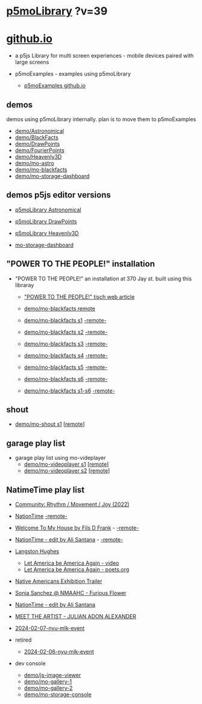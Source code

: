 # [p5moLibrary](https://github.com/molab-itp/p5moLibrary) ?v=39

# [github.io](https://molab-itp.github.io/p5moLibrary/src?v=39)

- a p5js Library for multi screen experiences - mobile devices paired with large screens

- p5moExamples - examples using p5moLibrary

  - [ p5moExamples github.io ](https://molab-itp.github.io/p5moExamples)

## demos

demos using p5moLibrary internally. plan is to move them to p5moExamples

- [demo/Astronomical](demo/Astronomical?v=39)
- [demo/BlackFacts](demo/BlackFacts?v=39)
- [demo/DrawPoints](demo/DrawPoints?v=39)
- [demo/FourierPoints](demo/FourierPoints?v=39)
- [demo/Heavenly3D](demo/Heavenly3D?v=39)
- [demo/mo-astro](demo/mo-astro?v=39)
- [demo/mo-blackfacts](demo/mo-blackfacts?v=39)
- [demo/mo-storage-dashboard](demo/mo-storage-dashboard?v=39)

## demos p5js editor versions

- [p5moLibrary Astronomical](https://editor.p5js.org/jht9629-nyu/sketches/iIIAb8KIDr)

- [p5moLibrary DrawPoints](https://editor.p5js.org/jht9629-nyu/sketches/TQyVoswjQ)

- [p5moLibrary Heavenly3D](https://editor.p5js.org/jht9629-nyu/sketches/6VM5IMP4m)

- [mo-storage-dashboard](https://editor.p5js.org/jht9629-nyu/sketches/Osz28nOS9)

## "POWER TO THE PEOPLE!" installation

- "POWER TO THE PEOPLE!" an installation at 370 Jay st. built using this libraray

  - ["POWER TO THE PEOPLE!" tisch web article](https://tisch.nyu.edu/itp/news/spring-2024/community-facing-interactive-installations-on-the-ground-floor-o)

  - [demo/mo-blackfacts remote](demo/mo-blackfacts?v=39)
  - [demo/mo-blackfacts s1](demo/mo-blackfacts?v=39&group=s1&qrcode=mo-blackfacts-qrcode-1.png) [-remote-](demo/mo-blackfacts?v=39&group=s1)
  - [demo/mo-blackfacts s2](demo/mo-blackfacts?v=39&group=s2&qrcode=mo-blackfacts-qrcode-2.png) [-remote-](demo/mo-blackfacts?v=39&group=s2)
  - [demo/mo-blackfacts s3](demo/mo-blackfacts?v=39&group=s3&qrcode=mo-blackfacts-qrcode-3.png) [-remote-](demo/mo-blackfacts?v=39&group=s3)
  - [demo/mo-blackfacts s4](demo/mo-blackfacts?v=39&group=s4&qrcode=mo-blackfacts-qrcode-4.png) [-remote-](demo/mo-blackfacts?v=39&group=s4)
  - [demo/mo-blackfacts s5](demo/mo-blackfacts?v=39&group=s5&qrcode=mo-blackfacts-qrcode-5.png) [-remote-](demo/mo-blackfacts?v=39&group=s5)
  - [demo/mo-blackfacts s6](demo/mo-blackfacts?v=39&group=s6&qrcode=mo-blackfacts-qrcode-6.png) [-remote-](demo/mo-blackfacts?v=39&group=s6)
  - [demo/mo-blackfacts s1-s6](demo/mo-blackfacts?v=39&group=s1,s2,s3,s4,s5,s6&qrcode=mo-blackfacts-qrcode-1-6.png) [-remote-](demo/mo-blackfacts?v=39&group=s1,s2,s3,s4,s5,s6)

## shout

- [demo/mo-shout s1](demo/mo-shout?v=39&group=s1&qrcode=mo-shout-qrcode-1.png) [[remote](qrcode/mo-shout.html?v=39&group=s1)]
<!-- https://molab-itp.github.io/p5moLibrary/src/qrcode/mo-shout.html?group=s1 -->

## garage play list

- garage play list using mo-videplayer
  - [demo/mo-videoplayer s1](demo/mo-videoplayer?v=39&group=s1&qrcode=mo-videoplayer-qrcode-1.png)
    [[remote](qrcode/mo-videoplayer.html?v=39&group=s1)]
  - [demo/mo-videoplayer s2](demo/mo-videoplayer?v=39&group=s2&qrcode=mo-videoplayer-qrcode-2.png)
    [[remote](qrcode/mo-videoplayer.html?v=39&group=s2)]

## NatimeTime play list

- [Community: Rhythm / Movement / Joy (2022)](demo/mo-videoplayer/index.html?playlist=8HfVf69nUX0)

- [NationTime](demo/mo-videoplayer/index.html?qrcode=NationTime.png) [-remote-](demo/mo-videoplayer/index.html)

- [Welcome To My House by Fils D Frank](demo/mo-videoplayer/?playlist=kinLtCLHYvo&title=Welcome%20To%20My%20House%20by%20Fils%20D%20Frank&qrcode=NationTime.png) - [-remote-](demo/mo-videoplayer/?playlist=kinLtCLHYvo&title=Welcome%20To%20My%20House%20by%20Fils%20D%20Frank)

- [NationTime - edit by Ali Santana](demo/mo-videoplayer/?playlist=-UtKxghWlvY&title=NationTime%20-%20ELUCID%20-%20BETAMAX&qrcode=NationTime.png) - [-remote-](demo/mo-videoplayer/?playlist=-UtKxghWlvY&title=NationTime%20-%20ELUCID%20-%20BETAMAX)

- [Langston Hughes ](demo/BlackFacts?playlist=XzI3huqpCi4)

  - [Let America be America Again - video](demo/mo-blackfacts?playlist=CFNM8GB_Yp0&title=%E2%98%85)
  - [Let America be America Again - poets.org](https://poets.org/poem/let-america-be-america-again)

- [Native Americans Exhibition Trailer](demo/BlackFacts?playlist=hpjNGTYvpxw)

- [Sonia Sanchez @ NMAAHC - Furious Flower](demo/mo-blackfacts?playlist=FNLp8e-cfgk&title=Sonia%20Sanchez)

- [NationTime - edit by Ali Santana](demo/mo-videoplayer?playlist=-UtKxghWlvY&title=NationTime%20-%20ELUCID%20-%20BETAMAX&qrcode=NationTime.png)

- [MEET THE ARTIST - JULIAN ADON ALEXANDER](demo/mo-blackfacts?playlist=wk0La_2igws&title=MEET%20THE%20ARTIST%20-%20JULIAN%20ADON%20ALEXANDE%20-%20What%20it%20is&qrcode=JULIAN.png)

- [2024-02-07-nyu-mlk-event](demo/mo-blackfacts?playlist=lG758MniLYg&qrcode=annoucement-01.png&title=2024-02-07-nyu-mlk-event)

- retired

  - [2024-02-06-nyu-mlk-event](demo/mo-blackfacts?playlist=zbRz5xTaLYI&qrcode=annoucement-01.png&title=2024-02-06-nyu-mlk-event)
  <!-- - [Weapons of White Destruction - TJ](demo/mo-blackfacts?playlist=ob8YQPGJiHY&title=Weapons%20of%20White%20Destruction%20-%20TJ&&qrcode=TJ.png) -->

- dev console

  - [demo/js-image-viewer](demo/js-image-viewer?v=39)
  - [demo/mo-gallery-1](demo/mo-gallery-1?v=39)
  - [demo/mo-gallery-2](demo/mo-gallery-2?v=39)
  - [demo/mo-storage-console](demo/mo-storage-console?v=39)

<!--

- retired
  - [demo/mo-astro-host-0](demo/mo-astro-host-0?v=39)
  - [demo/mo-astro-host-1](demo/mo-astro-host-1?v=39)
  - [demo/mo-astro-remote-0](demo/mo-astro-remote-0?v=39)
  - [demo/mo-astro-remote-1](demo/mo-astro-remote-1?v=39)

  - [demo/mo-blackfacts-host](demo/mo-blackfacts-host?v=39)
  - [demo/mo-blackfacts-remote](demo/mo-blackfacts-remote?v=39)

# https://www.youtube.com/watch?v=hpjNGTYvpxw
# The Land Carries Our Ancestors: Contemporary Art by Native Americans Exhibition Trailer

 -->
